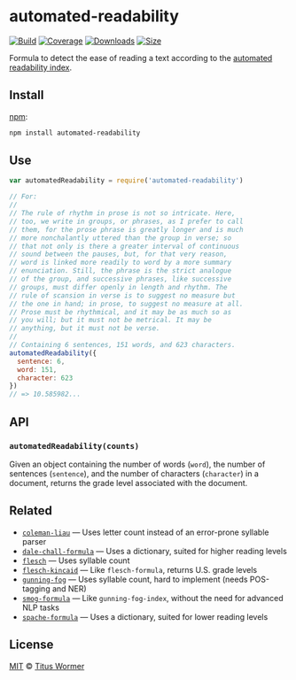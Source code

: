# automated-readability

[![Build][build-badge]][build]
[![Coverage][coverage-badge]][coverage]
[![Downloads][downloads-badge]][downloads]
[![Size][size-badge]][size]

Formula to detect the ease of reading a text according to the [automated
readability index][formula].

## Install

[npm][]:

```sh
npm install automated-readability
```

## Use

```js
var automatedReadability = require('automated-readability')

// For:
//
// The rule of rhythm in prose is not so intricate. Here,
// too, we write in groups, or phrases, as I prefer to call
// them, for the prose phrase is greatly longer and is much
// more nonchalantly uttered than the group in verse; so
// that not only is there a greater interval of continuous
// sound between the pauses, but, for that very reason,
// word is linked more readily to word by a more summary
// enunciation. Still, the phrase is the strict analogue
// of the group, and successive phrases, like successive
// groups, must differ openly in length and rhythm. The
// rule of scansion in verse is to suggest no measure but
// the one in hand; in prose, to suggest no measure at all.
// Prose must be rhythmical, and it may be as much so as
// you will; but it must not be metrical. It may be
// anything, but it must not be verse.
//
// Containing 6 sentences, 151 words, and 623 characters.
automatedReadability({
  sentence: 6,
  word: 151,
  character: 623
})
// => 10.585982...
```

## API

### `automatedReadability(counts)`

Given an object containing the number of words (`word`), the number of sentences
(`sentence`), and the number of characters  (`character`) in a document, returns
the grade level associated with the document.

## Related

*   [`coleman-liau`](https://github.com/words/coleman-liau)
    — Uses letter count instead of an error-prone syllable parser
*   [`dale-chall-formula`](https://github.com/words/dale-chall-formula)
    — Uses a dictionary, suited for higher reading levels
*   [`flesch`](https://github.com/words/flesch)
    — Uses syllable count
*   [`flesch-kincaid`](https://github.com/words/flesch-kincaid)
    — Like `flesch-formula`, returns U.S. grade levels
*   [`gunning-fog`](https://github.com/words/gunning-fog)
    — Uses syllable count, hard to implement (needs POS-tagging and NER)
*   [`smog-formula`](https://github.com/words/smog-formula)
    — Like `gunning-fog-index`, without the need for advanced NLP tasks
*   [`spache-formula`](https://github.com/words/spache-formula)
    — Uses a dictionary, suited for lower reading levels

## License

[MIT][license] © [Titus Wormer][author]

<!-- Definitions -->

[build-badge]: https://github.com/words/automated-readability/workflows/main/badge.svg

[build]: https://github.com/words/automated-readability/actions

[coverage-badge]: https://img.shields.io/codecov/c/github/words/automated-readability.svg

[coverage]: https://codecov.io/github/words/automated-readability

[downloads-badge]: https://img.shields.io/npm/dm/automated-readability.svg

[downloads]: https://www.npmjs.com/package/automated-readability

[size-badge]: https://img.shields.io/bundlephobia/minzip/automated-readability.svg

[size]: https://bundlephobia.com/result?p=automated-readability

[npm]: https://docs.npmjs.com/cli/install

[license]: license

[author]: https://wooorm.com

[formula]: https://en.wikipedia.org/wiki/Automated_Readability_Index
